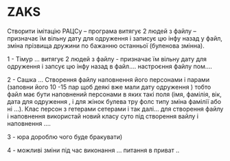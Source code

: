 # ZAKS

Створити імітацію РАЦСу – програма витягує 2 людей з файлу – призначає
їм вільну дату для одруження і записує цю інфу назад у файл, зміна
прізвища дружини по бажанню останньої (буленова змінна).

1 - Тімур ... витягує 2 людей з файлу - призначає їм вільну дату для одруження і запсує цю інфу назад в файл.... настроєння файлу пом.... 


2 - Сашка ... Створення файлу наповнення його персонами і парами (заповни його 10 -15 пар  щоб деякі вже мали дату одруження )
тобто файл має бути наповнений персонами в яких такі поля (імя, фамілія, вік, дата для одруження , і для жінок булева тру фолс типу зміна фамілії або ні ...). Клас персон з гетерами сетерами і так далі... для створення файлу і наповнення використай новий класу суто під створення вайлу і наповнення .... 

3 - юра дороблю чого буде бракувати) 



4 - можливі зміни під час виконання ... питання в приват .. 
